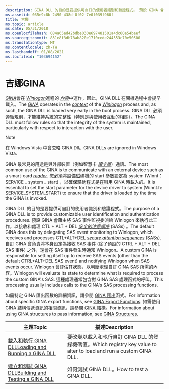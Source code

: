 ```yaml
---
description: GINA DLL 的目的是要提供可自訂的使用者識別和驗證程式。 預設 GINA 會藉由將 SAS 事件監視委派給 Winlogon 來執行此工作，以接收和處理 CTL + ALT + DEL 安全的注意順序 (SASs) 。
ms.assetid: 035e9c8b-2490-438d-8f02-7e0f039f960f
title: 吉娜
ms.topic: article
ms.date: 05/31/2018
ms.openlocfilehash: 084a65ad42bdbe030e697481501a4dc60e54baef
ms.sourcegitcommit: 831e8f3db78ab820e1710cede244553c70e50500
ms.translationtype: MT
ms.contentlocale: zh-TW
ms.lasthandoff: 01/08/2021
ms.locfileid: "103694152"
---
```

# <a name="gina"></a><span data-ttu-id="8202f-104">吉娜</span><span class="sxs-lookup"><span data-stu-id="8202f-104">GINA</span></span>

<span data-ttu-id="8202f-105">[*GINA*](/windows/desktop/SecGloss/g-gly)會在 [*Winlogon*](/windows/desktop/SecGloss/w-gly)進程的 [*內容*](/windows/desktop/SecGloss/c-gly)中運作，因此，GINA DLL 在開機過程中會提早載入。</span><span class="sxs-lookup"><span data-stu-id="8202f-105">The [*GINA*](/windows/desktop/SecGloss/g-gly) operates in the [*context*](/windows/desktop/SecGloss/c-gly) of the [*Winlogon*](/windows/desktop/SecGloss/w-gly) process and, as such, the GINA DLL is loaded very early in the boot process.</span></span> <span data-ttu-id="8202f-106">GINA DLL 必須遵循規則，才能維持系統的完整性（特別是與使用者互動的相關）。</span><span class="sxs-lookup"><span data-stu-id="8202f-106">The GINA DLL must follow rules so that the integrity of the system is maintained, particularly with respect to interaction with the user.</span></span>

> [!Note]  
> <span data-ttu-id="8202f-107">在 Windows Vista 中會忽略 GINA Dll。</span><span class="sxs-lookup"><span data-stu-id="8202f-107">GINA DLLs are ignored in Windows Vista.</span></span>

 

<span data-ttu-id="8202f-108">GINA 最常見的用途是與外部裝置（例如智慧卡 [*讀卡機*](/windows/desktop/SecGloss/r-gly)）通訊。</span><span class="sxs-lookup"><span data-stu-id="8202f-108">The most common use of the GINA is to communicate with an external device such as a smart-card [*reader*](/windows/desktop/SecGloss/r-gly).</span></span> <span data-ttu-id="8202f-109">您必須將設備磁碟機的 start 參數設定為 system (Winnt： SERVICE \_ system \_ start) ，以確保驅動程式是在叫用 GINA 時載入的。</span><span class="sxs-lookup"><span data-stu-id="8202f-109">It is essential to set the start parameter for the device driver to system (Winnt.h: SERVICE\_SYSTEM\_START) to ensure that the driver is loaded by the time the GINA is invoked.</span></span>

<span data-ttu-id="8202f-110">GINA DLL 的目的是要提供可自訂的使用者識別和驗證程式。</span><span class="sxs-lookup"><span data-stu-id="8202f-110">The purpose of a GINA DLL is to provide customizable user identification and authentication procedures.</span></span> <span data-ttu-id="8202f-111">預設 GINA 會藉由將 SAS 事件監視委派給 Winlogon 來執行此工作，以接收和處理 CTL + ALT + DEL [*安全的注意順序*](/windows/desktop/SecGloss/s-gly) (SASs) 。</span><span class="sxs-lookup"><span data-stu-id="8202f-111">The default GINA does this by delegating SAS event monitoring to Winlogon, which receives and processes CTL+ALT+DEL [*secure attention sequences*](/windows/desktop/SecGloss/s-gly) (SASs).</span></span> <span data-ttu-id="8202f-112">自訂 GINA 會負責將本身設定為接收 SAS 事件 (除了預設的 CTRL + ALT + DEL SAS 事件) 之外，還會在 SAS 事件發生時通知 Winlogon。</span><span class="sxs-lookup"><span data-stu-id="8202f-112">A custom GINA is responsible for setting itself up to receive SAS events (other than the default CTRL+ALT+DEL SAS event) and notifying Winlogon when SAS events occur.</span></span> <span data-ttu-id="8202f-113">Winlogon 會評估其狀態，以判斷處理自訂 GINA SAS 所需的內容。</span><span class="sxs-lookup"><span data-stu-id="8202f-113">Winlogon will evaluate its state to determine what is required to process the custom GINA's SAS.</span></span> <span data-ttu-id="8202f-114">這種處理通常包含對 GINA SAS 處理函式的呼叫。</span><span class="sxs-lookup"><span data-stu-id="8202f-114">This processing usually includes calls to the GINA's SAS processing functions.</span></span>

<span data-ttu-id="8202f-115">如需特定 GINA 匯出函數的詳細資訊，請參閱 [GINA 匯出](authentication-functions.md)函式。</span><span class="sxs-lookup"><span data-stu-id="8202f-115">For information about specific GINA export functions, see [GINA Export Functions](authentication-functions.md).</span></span> <span data-ttu-id="8202f-116">如需使用 GINA 結構傳遞資訊的相關資訊，請參閱 [GINA 結構](authentication-structures.md)。</span><span class="sxs-lookup"><span data-stu-id="8202f-116">For information about using GINA structures to pass information, see [GINA Structures](authentication-structures.md).</span></span>



| <span data-ttu-id="8202f-117">主題</span><span class="sxs-lookup"><span data-stu-id="8202f-117">Topic</span></span>                                                                             | <span data-ttu-id="8202f-118">描述</span><span class="sxs-lookup"><span data-stu-id="8202f-118">Description</span></span>                                                                     |
|-----------------------------------------------------------------------------------|---------------------------------------------------------------------------------|
| [<span data-ttu-id="8202f-119">載入和執行 GINA DLL</span><span class="sxs-lookup"><span data-stu-id="8202f-119">Loading and Running a GINA DLL</span></span>](loading-and-running-a-gina-dll.md)<br/>   | <span data-ttu-id="8202f-120">要改變以載入和執行自訂 GINA DLL 的登錄機碼值。</span><span class="sxs-lookup"><span data-stu-id="8202f-120">Which registry key value to alter to load and run a custom GINA DLL.</span></span><br/> |
| [<span data-ttu-id="8202f-121">建立和測試 GINA DLL</span><span class="sxs-lookup"><span data-stu-id="8202f-121">Building and Testing a GINA DLL</span></span>](building-and-testing-a-gina-dll.md)<br/> | <span data-ttu-id="8202f-122">如何測試 GINA DLL。</span><span class="sxs-lookup"><span data-stu-id="8202f-122">How to test a GINA DLL.</span></span><br/>                                              |



 

 

